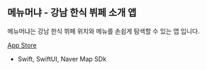 ## 메뉴머냐 - 강남 한식 뷔페 소개 앱
메뉴머냐는 강남 한식 뷔페 위치와 메뉴를 손쉽게 탐색할 수 있는 앱 입니다.

[App Store](https://apps.apple.com/kr/app/%EB%A9%94%EB%89%B4%EB%A8%B8%EB%83%90-%EA%B0%95%EB%82%A8-%ED%95%9C%EC%8B%9D-%EB%B7%94%ED%8E%98-%EB%A9%94%EB%89%B4%EB%A5%BC-%ED%95%9C-%EB%88%88%EC%97%90/id6448675881)

* Swift, SwiftUI, Naver Map SDk

